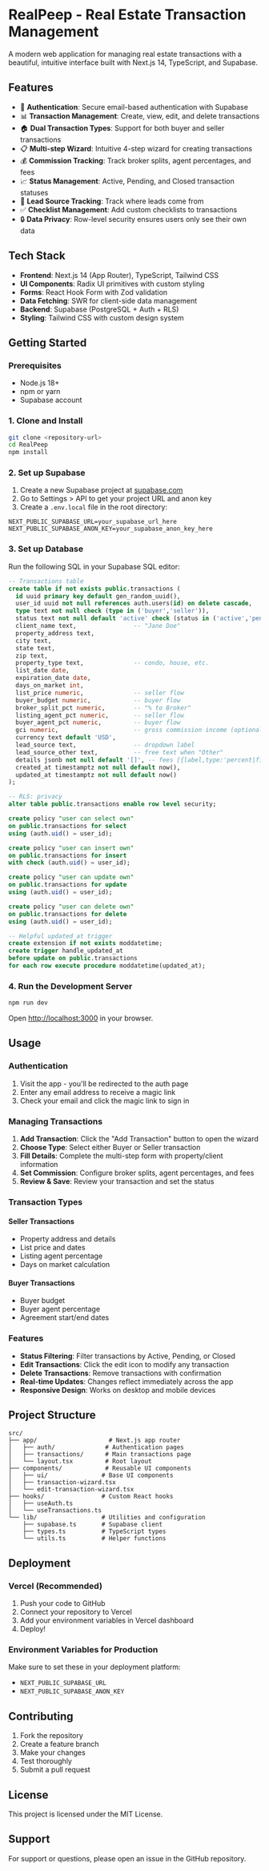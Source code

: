 # RealPeep - Real Estate Transaction Management

A modern web application for managing real estate transactions with a beautiful, intuitive interface built with Next.js 14, TypeScript, and Supabase.

## Features

- 🔐 **Authentication**: Secure email-based authentication with Supabase
- 📊 **Transaction Management**: Create, view, edit, and delete transactions
- 🏠 **Dual Transaction Types**: Support for both buyer and seller transactions
- 📋 **Multi-step Wizard**: Intuitive 4-step wizard for creating transactions
- 💰 **Commission Tracking**: Track broker splits, agent percentages, and fees
- 📈 **Status Management**: Active, Pending, and Closed transaction statuses
- 🎯 **Lead Source Tracking**: Track where leads come from
- ✅ **Checklist Management**: Add custom checklists to transactions
- 🔒 **Data Privacy**: Row-level security ensures users only see their own data

## Tech Stack

- **Frontend**: Next.js 14 (App Router), TypeScript, Tailwind CSS
- **UI Components**: Radix UI primitives with custom styling
- **Forms**: React Hook Form with Zod validation
- **Data Fetching**: SWR for client-side data management
- **Backend**: Supabase (PostgreSQL + Auth + RLS)
- **Styling**: Tailwind CSS with custom design system

## Getting Started

### Prerequisites

- Node.js 18+ 
- npm or yarn
- Supabase account

### 1. Clone and Install

```bash
git clone <repository-url>
cd RealPeep
npm install
```

### 2. Set up Supabase

1. Create a new Supabase project at [supabase.com](https://supabase.com)
2. Go to Settings > API to get your project URL and anon key
3. Create a `.env.local` file in the root directory:

```env
NEXT_PUBLIC_SUPABASE_URL=your_supabase_url_here
NEXT_PUBLIC_SUPABASE_ANON_KEY=your_supabase_anon_key_here
```

### 3. Set up Database

Run the following SQL in your Supabase SQL editor:

```sql
-- Transactions table
create table if not exists public.transactions (
  id uuid primary key default gen_random_uuid(),
  user_id uuid not null references auth.users(id) on delete cascade,
  type text not null check (type in ('buyer','seller')),
  status text not null default 'active' check (status in ('active','pending','closed')),
  client_name text,                -- "Jane Doe"
  property_address text,
  city text,
  state text,
  zip text,
  property_type text,              -- condo, house, etc.
  list_date date,
  expiration_date date,
  days_on_market int,
  list_price numeric,              -- seller flow
  buyer_budget numeric,            -- buyer flow
  broker_split_pct numeric,        -- "% to Broker"
  listing_agent_pct numeric,       -- seller flow
  buyer_agent_pct numeric,         -- buyer flow
  gci numeric,                     -- gross commission income (optional compute client-side)
  currency text default 'USD',
  lead_source text,                -- dropdown label
  lead_source_other text,          -- free text when "Other"
  details jsonb not null default '[]', -- fees [{label,type:'percent|fixed',amount,preSplit:boolean}]
  created_at timestamptz not null default now(),
  updated_at timestamptz not null default now()
);

-- RLS: privacy
alter table public.transactions enable row level security;

create policy "user can select own"
on public.transactions for select
using (auth.uid() = user_id);

create policy "user can insert own"
on public.transactions for insert
with check (auth.uid() = user_id);

create policy "user can update own"
on public.transactions for update
using (auth.uid() = user_id);

create policy "user can delete own"
on public.transactions for delete
using (auth.uid() = user_id);

-- Helpful updated_at trigger
create extension if not exists moddatetime;
create trigger handle_updated_at
before update on public.transactions
for each row execute procedure moddatetime(updated_at);
```

### 4. Run the Development Server

```bash
npm run dev
```

Open [http://localhost:3000](http://localhost:3000) in your browser.

## Usage

### Authentication

1. Visit the app - you'll be redirected to the auth page
2. Enter any email address to receive a magic link
3. Check your email and click the magic link to sign in

### Managing Transactions

1. **Add Transaction**: Click the "Add Transaction" button to open the wizard
2. **Choose Type**: Select either Buyer or Seller transaction
3. **Fill Details**: Complete the multi-step form with property/client information
4. **Set Commission**: Configure broker splits, agent percentages, and fees
5. **Review & Save**: Review your transaction and set the status

### Transaction Types

#### Seller Transactions
- Property address and details
- List price and dates
- Listing agent percentage
- Days on market calculation

#### Buyer Transactions  
- Buyer budget
- Buyer agent percentage
- Agreement start/end dates

### Features

- **Status Filtering**: Filter transactions by Active, Pending, or Closed
- **Edit Transactions**: Click the edit icon to modify any transaction
- **Delete Transactions**: Remove transactions with confirmation
- **Real-time Updates**: Changes reflect immediately across the app
- **Responsive Design**: Works on desktop and mobile devices

## Project Structure

```
src/
├── app/                    # Next.js app router
│   ├── auth/              # Authentication pages
│   ├── transactions/      # Main transactions page
│   └── layout.tsx         # Root layout
├── components/            # Reusable UI components
│   ├── ui/               # Base UI components
│   ├── transaction-wizard.tsx
│   └── edit-transaction-wizard.tsx
├── hooks/                # Custom React hooks
│   ├── useAuth.ts
│   └── useTransactions.ts
└── lib/                  # Utilities and configuration
    ├── supabase.ts       # Supabase client
    ├── types.ts          # TypeScript types
    └── utils.ts          # Helper functions
```

## Deployment

### Vercel (Recommended)

1. Push your code to GitHub
2. Connect your repository to Vercel
3. Add your environment variables in Vercel dashboard
4. Deploy!

### Environment Variables for Production

Make sure to set these in your deployment platform:

- `NEXT_PUBLIC_SUPABASE_URL`
- `NEXT_PUBLIC_SUPABASE_ANON_KEY`

## Contributing

1. Fork the repository
2. Create a feature branch
3. Make your changes
4. Test thoroughly
5. Submit a pull request

## License

This project is licensed under the MIT License.

## Support

For support or questions, please open an issue in the GitHub repository.